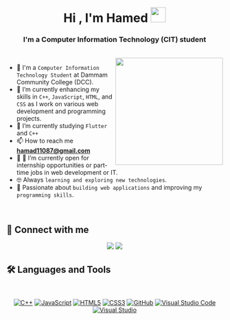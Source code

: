 
<h1 align="center">Hi , I'm Hamed </b><img src="https://media.giphy.com/media/hvRJCLFzcasrR4ia7z/giphy.gif" width="35"></h1>
<h3 align="center">I'm a Computer Information Technology (CIT) student</h3>


<br>
<img align="right" src="https://user-images.githubusercontent.com/63050133/156676671-d5b2e362-97d4-4404-9447-dd71ddfea82f.gif" width = 250px/>

- :school: I'm a `Computer Information Technology Student` at Dammam Community College (DCC).
- 🔭 I’m currently enhancing my skills in `C++`, `JavaScript`, `HTML`, and `CSS` as I work on various web development and programming projects.
- 🌱 I’m currently studying `Flutter` and `C++`
- 📫 How to reach me **hamad11087@gmail.com**
- :thinking: :thinking: I’m currently open for internship opportunities or part-time jobs in web development or IT.
- :nerd_face: Always `learning and exploring new technologies`.
- 🐼 Passionate about `building web applications` and improving my `programming skills`.
<br>

## 📩 Connect with me
<p align="center">
    <a href="mailto:hamad11087@gmail.com" title="Gmail"><img src="https://img.shields.io/badge/gmail-%23F05033.svg?style=for-the-badge&logo=gmail&logoColor=white"/></a>  
    <a href="www.linkedin.com/in/hamed-albqis-2b0331326/" title="LinkedIn"><img src="https://img.shields.io/badge/linkedin-%230077B5.svg?style=for-the-badge&logo=linkedin&logoColor=white"/></a>  
</p>

## 🛠 Languages and Tools
<br>
<p align="center">
    <a href="https://isocpp.org/" title="C++">
  <img src="https://img.shields.io/badge/c++-%2300599C.svg?style=for-the-badge&logo=c%2B%2B&logoColor=white" alt="C++"></a>
<a href="https://developer.mozilla.org/en-US/docs/Web/JavaScript" title="JavaScript">
  <img src="https://img.shields.io/badge/javascript-%23323330.svg?style=for-the-badge&logo=javascript&logoColor=%23F7DF1E" alt="JavaScript"></a>
<a href="https://www.w3.org/TR/html5/" title="HTML5"><img src="https://img.shields.io/badge/html5-%23E34F26.svg?style=for-the-badge&logo=html5&logoColor=white" alt="HTML5"></a>
	<a href="https://www.w3.org/Style/CSS/" title="CSS3"><img src="https://img.shields.io/badge/css3-%23157122B6.svg?style=for-the-badge&logo=css3&logoColor=white" alt="CSS3"></a>
<a href="https://github.com/" title="GitHub"><img src="https://img.shields.io/badge/github-%23121011.svg?style=for-the-badge&logo=github&logoColor=white" alt="GitHub"></a>
<a href="https://code.visualstudio.com/" title="Visual Studio Code"><img src="https://img.shields.io/badge/Visual%20Studio%20Code-0078d7.svg?style=for-the-badge&logo=visual-studio-code&logoColor=white" alt="Visual Studio Code"></a>
<a href="https://visualstudio.microsoft.com/" title="Visual Studio">
  <img src="https://img.shields.io/badge/Visual_Studio-5C2D91.svg?style=for-the-badge&logo=visual-studio&logoColor=white" alt="Visual Studio">
</a>



</p>
